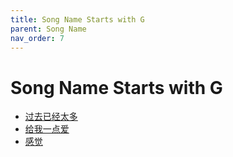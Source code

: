```yaml
---
title: Song Name Starts with G
parent: Song Name 
nav_order: 7
---
```


# Song Name Starts with G

- [过去已经太多](/lyrics/Zhao_Mu_Yang/guoquyijingtaiduo)
- [给我一点爱](/lyrics/Mian_Kong/geiwoyidianai)
- [感觉](/lyrics/Hou_Mu_Ren/ganjue)
